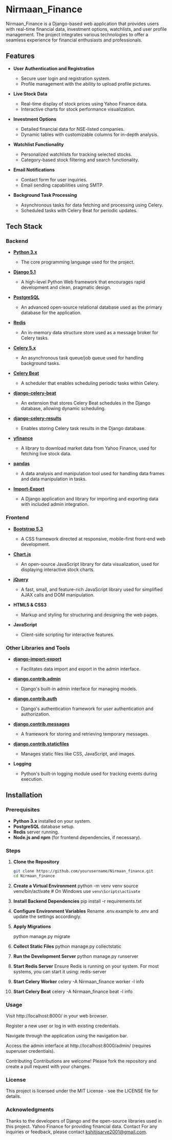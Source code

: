 # Nirmaan_Finance

Nirmaan_Finance is a Django-based web application that provides users with real-time financial data, investment options, watchlists, and user profile management. The project integrates various technologies to offer a seamless experience for financial enthusiasts and professionals.

## Features

- **User Authentication and Registration**
  - Secure user login and registration system.
  - Profile management with the ability to upload profile pictures.

- **Live Stock Data**
  - Real-time display of stock prices using Yahoo Finance data.
  - Interactive charts for stock performance visualization.

- **Investment Options**
  - Detailed financial data for NSE-listed companies.
  - Dynamic tables with customizable columns for in-depth analysis.

- **Watchlist Functionality**
  - Personalized watchlists for tracking selected stocks.
  - Category-based stock filtering and search functionality.

- **Email Notifications**
  - Contact form for user inquiries.
  - Email sending capabilities using SMTP.

- **Background Task Processing**
  - Asynchronous tasks for data fetching and processing using Celery.
  - Scheduled tasks with Celery Beat for periodic updates.

## Tech Stack

### Backend

- **[Python 3.x](https://www.python.org/doc/)**
  - The core programming language used for the project.

- **[Django 5.1](https://docs.djangoproject.com/en/5.1/)**
  - A high-level Python Web framework that encourages rapid development and clean, pragmatic design.

- **[PostgreSQL](https://www.postgresql.org/docs/)**
  - An advanced open-source relational database used as the primary database for the application.

- **[Redis](https://redis.io/documentation)**
  - An in-memory data structure store used as a message broker for Celery tasks.

- **[Celery 5.x](https://docs.celeryproject.org/en/stable/)**
  - An asynchronous task queue/job queue used for handling background tasks.

- **[Celery Beat](https://docs.celeryq.dev/en/stable/userguide/periodic-tasks.html)**
  - A scheduler that enables scheduling periodic tasks within Celery.

- **[django-celery-beat](https://github.com/celery/django-celery-beat)**
  - An extension that stores Celery Beat schedules in the Django database, allowing dynamic scheduling.

- **[django-celery-results](https://github.com/celery/django-celery-results)**
  - Enables storing Celery task results in the Django database.

- **[yfinance](https://pypi.org/project/yfinance/)**
  - A library to download market data from Yahoo Finance, used for fetching live stock data.

- **[pandas](https://pandas.pydata.org/docs/)**
  - A data analysis and manipulation tool used for handling data frames and data manipulation in tasks.

- **[Import-Export](https://django-import-export.readthedocs.io/en/latest/)**
  - A Django application and library for importing and exporting data with included admin integration.

### Frontend

- **[Bootstrap 5.3](https://getbootstrap.com/docs/5.3/getting-started/introduction/)**
  - A CSS framework directed at responsive, mobile-first front-end web development.

- **[Chart.js](https://www.chartjs.org/docs/latest/)**
  - An open-source JavaScript library for data visualization, used for displaying interactive stock charts.

- **[jQuery](https://api.jquery.com/)**
  - A fast, small, and feature-rich JavaScript library used for simplified AJAX calls and DOM manipulation.

- **HTML5 & CSS3**
  - Markup and styling for structuring and designing the web pages.

- **JavaScript**
  - Client-side scripting for interactive features.

### Other Libraries and Tools

- **[django-import-export](https://django-import-export.readthedocs.io/en/latest/)**
  - Facilitates data import and export in the admin interface.

- **[django.contrib.admin](https://docs.djangoproject.com/en/5.1/ref/contrib/admin/)**
  - Django's built-in admin interface for managing models.

- **[django.contrib.auth](https://docs.djangoproject.com/en/5.1/topics/auth/)**
  - Django's authentication framework for user authentication and authorization.

- **[django.contrib.messages](https://docs.djangoproject.com/en/5.1/ref/contrib/messages/)**
  - A framework for storing and retrieving temporary messages.

- **[django.contrib.staticfiles](https://docs.djangoproject.com/en/5.1/ref/contrib/staticfiles/)**
  - Manages static files like CSS, JavaScript, and images.

- **Logging**
  - Python's built-in logging module used for tracking events during execution.

## Installation

### Prerequisites

- **Python 3.x** installed on your system.
- **PostgreSQL** database setup.
- **Redis** server running.
- **Node.js and npm** (for frontend dependencies, if necessary).

### Steps

1. **Clone the Repository**

   ```bash
   git clone https://github.com/yourusername/Nirmaan_finance.git
   cd Nirmaan_finance

2. **Create a Virtual Environment**
    python -m venv venv
    source venv/bin/activate  # On Windows use `venv\Scripts\activate`

3. **Install Backend Dependencies**
    pip install -r requirements.txt

4. **Configure Environment Variables**
    Rename .env.example to .env and update the settings accordingly.

5.  **Apply Migrations**
    
    python manage.py migrate

6.  **Collect Static Files**
    python manage.py collectstatic

7.  **Run the Development Server**
    python manage.py runserver

8.  **Start Redis Server**
    Ensure Redis is running on your system. For most systems, you can start it using:
    redis-server

9.  **Start Celery Worker**
    celery -A Nirmaan_finance worker -l info

10. **Start Celery Beat**
    celery -A Nirmaan_finance beat -l info

### Usage
Visit http://localhost:8000/ in your web browser.

Register a new user or log in with existing credentials.

Navigate through the application using the navigation bar.

Access the admin interface at http://localhost:8000/admin/ (requires superuser credentials).

Contributing
Contributions are welcome! Please fork the repository and create a pull request with your changes.

### License
This project is licensed under the MIT License - see the LICENSE file for details.

### Acknowledgments
Thanks to the developers of Django and the open-source libraries used in this project.
Yahoo Finance for providing financial data.
Contact
For any inquiries or feedback, please contact kshitijsarve2001@gmail.com.
